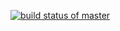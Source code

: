 [![build status of master](https://travis-ci.org/WeihanRua/API-567.svg?branch=HW05a_MOCK)](https://travis-ci.org/WeihanRua/API-567)
